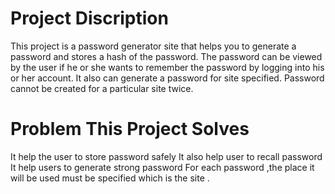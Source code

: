 # Project Discription
This project is a password generator site that helps you to generate a password and stores a hash of the password.
The password can be viewed by the user if he or she wants to remember the password by logging into his or her account.
It also can generate a password for site specified. Password cannot be created for a particular site twice.

# Problem This Project Solves

It help the user to store password safely
It also help user to recall password
It help users to generate strong password 
For each password ,the place it will be used must be specified which is the site .


